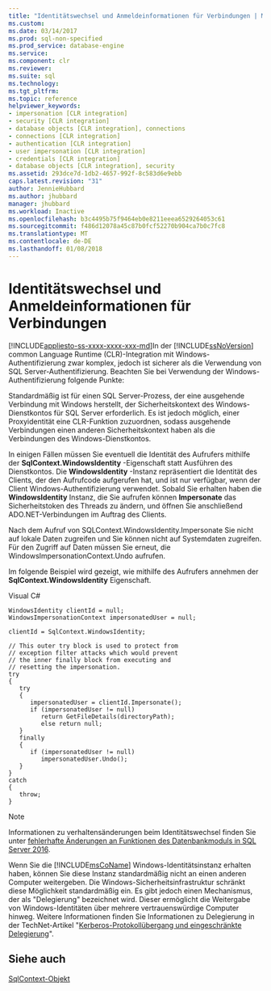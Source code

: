 ```yaml
---
title: "Identitätswechsel und Anmeldeinformationen für Verbindungen | Microsoft Docs"
ms.custom: 
ms.date: 03/14/2017
ms.prod: sql-non-specified
ms.prod_service: database-engine
ms.service: 
ms.component: clr
ms.reviewer: 
ms.suite: sql
ms.technology: 
ms.tgt_pltfrm: 
ms.topic: reference
helpviewer_keywords:
- impersonation [CLR integration]
- security [CLR integration]
- database objects [CLR integration], connections
- connections [CLR integration]
- authentication [CLR integration]
- user impersonation [CLR integration]
- credentials [CLR integration]
- database objects [CLR integration], security
ms.assetid: 293dce7d-1db2-4657-992f-8c583d6e9ebb
caps.latest.revision: "31"
author: JennieHubbard
ms.author: jhubbard
manager: jhubbard
ms.workload: Inactive
ms.openlocfilehash: b3c4495b75f9464eb0e8211eeea6529264053c61
ms.sourcegitcommit: f486d12078a45c87b0fcf52270b904ca7b0c7fc8
ms.translationtype: MT
ms.contentlocale: de-DE
ms.lasthandoff: 01/08/2018
---
```

# <a name="impersonation-and-credentials-for-connections"></a>Identitätswechsel und Anmeldeinformationen für Verbindungen
[!INCLUDE[appliesto-ss-xxxx-xxxx-xxx-md](../../../includes/appliesto-ss-xxxx-xxxx-xxx-md.md)]In der [!INCLUDE[ssNoVersion](../../../includes/ssnoversion-md.md)] common Language Runtime (CLR)-Integration mit Windows-Authentifizierung zwar komplex, jedoch ist sicherer als die Verwendung von SQL Server-Authentifizierung. Beachten Sie bei Verwendung der Windows-Authentifizierung folgende Punkte:  
  
 Standardmäßig ist für einen SQL Server-Prozess, der eine ausgehende Verbindung mit Windows herstellt, der Sicherheitskontext des Windows-Dienstkontos für SQL Server erforderlich. Es ist jedoch möglich, einer Proxyidentität eine CLR-Funktion zuzuordnen, sodass ausgehende Verbindungen einen anderen Sicherheitskontext haben als die Verbindungen des Windows-Dienstkontos.  
  
 In einigen Fällen müssen Sie eventuell die Identität des Aufrufers mithilfe der **SqlContext.WindowsIdentity** -Eigenschaft statt Ausführen des Dienstkontos. Die **WindowsIdentity** -Instanz repräsentiert die Identität des Clients, der den Aufrufcode aufgerufen hat, und ist nur verfügbar, wenn der Client Windows-Authentifizierung verwendet. Sobald Sie erhalten haben die **WindowsIdentity** Instanz, die Sie aufrufen können **Impersonate** das Sicherheitstoken des Threads zu ändern, und öffnen Sie anschließend ADO.NET-Verbindungen im Auftrag des Clients.  
  
 Nach dem Aufruf von SQLContext.WindowsIdentity.Impersonate Sie nicht auf lokale Daten zugreifen und Sie können nicht auf Systemdaten zugreifen. Für den Zugriff auf Daten müssen Sie erneut, die WindowsImpersonationContext.Undo aufrufen.  
  
 Im folgende Beispiel wird gezeigt, wie mithilfe des Aufrufers annehmen der **SqlContext.WindowsIdentity** Eigenschaft.  
  
 Visual C#  
  
```  
WindowsIdentity clientId = null;  
WindowsImpersonationContext impersonatedUser = null;  
  
clientId = SqlContext.WindowsIdentity;  
  
// This outer try block is used to protect from   
// exception filter attacks which would prevent  
// the inner finally block from executing and   
// resetting the impersonation.  
try  
{  
   try  
   {  
      impersonatedUser = clientId.Impersonate();  
      if (impersonatedUser != null)  
         return GetFileDetails(directoryPath);  
         else return null;  
   }  
   finally  
   {  
      if (impersonatedUser != null)  
         impersonatedUser.Undo();  
   }  
}  
catch  
{  
   throw;  
}  
```  
  
> [!NOTE]  
>  Informationen zu verhaltensänderungen beim Identitätswechsel finden Sie unter [fehlerhafte Änderungen an Funktionen des Datenbankmoduls in SQL Server 2016](../../../database-engine/breaking-changes-to-database-engine-features-in-sql-server-2016.md).  
  
 Wenn Sie die [!INCLUDE[msCoName](../../../includes/msconame-md.md)] Windows-Identitätsinstanz erhalten haben, können Sie diese Instanz standardmäßig nicht an einen anderen Computer weitergeben. Die Windows-Sicherheitsinfrastruktur schränkt diese Möglichkeit standardmäßig ein. Es gibt jedoch einen Mechanismus, der als "Delegierung" bezeichnet wird. Dieser ermöglicht die Weitergabe von Windows-Identitäten über mehrere vertrauenswürdige Computer hinweg. Weitere Informationen finden Sie Informationen zu Delegierung in der TechNet-Artikel "[Kerberos-Protokollübergang und eingeschränkte Delegierung](http://go.microsoft.com/fwlink/?LinkId=50419)".  
  
## <a name="see-also"></a>Siehe auch  
 [SqlContext-Objekt](../../../relational-databases/clr-integration-data-access-in-process-ado-net/sqlcontext-object.md)  
  
  
